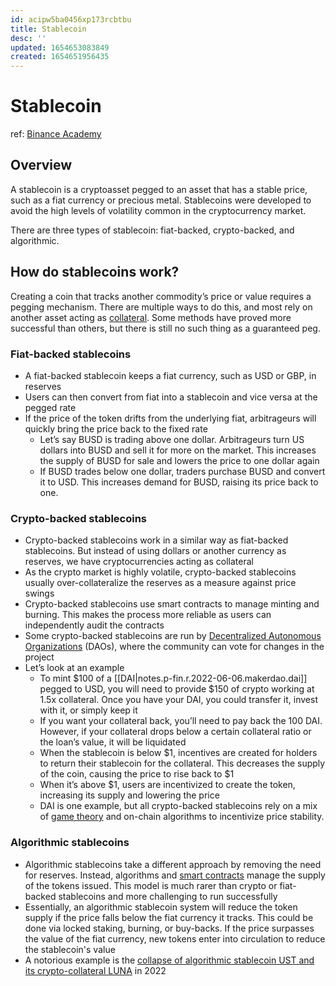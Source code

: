 ```yaml
---
id: acipw5ba0456xp173rcbtbu
title: Stablecoin
desc: ''
updated: 1654653083849
created: 1654651956435
---
```

# Stablecoin

ref: [Binance Academy](https://academy.binance.com/en/articles/what-are-stablecoins)

## Overview

A stablecoin is a cryptoasset pegged to an asset that has a stable price, such as a fiat currency or precious metal. Stablecoins were developed to avoid the high levels of volatility common in the cryptocurrency market.

There are three types of stablecoin: fiat-backed, crypto-backed, and algorithmic.

## How do stablecoins work?

Creating a coin that tracks another commodity’s price or value requires a pegging mechanism. There are multiple ways to do this, and most rely on another asset acting as [collateral](https://academy.binance.com/en/glossary/collateral). Some methods have proved more successful than others, but there is still no such thing as a guaranteed peg.

### Fiat-backed stablecoins

- A fiat-backed stablecoin keeps a fiat currency, such as USD or GBP, in reserves
- Users can then convert from fiat into a stablecoin and vice versa at the pegged rate
- If the price of the token drifts from the underlying fiat, arbitrageurs will quickly bring the price back to the fixed rate
    - Let’s say BUSD is trading above one dollar. Arbitrageurs turn US dollars into BUSD and sell it for more on the market. This increases the supply of BUSD for sale and lowers the price to one dollar again
    - If BUSD trades below one dollar, traders purchase BUSD and convert it to USD. This increases demand for BUSD, raising its price back to one.

### Crypto-backed stablecoins

- Crypto-backed stablecoins work in a similar way as fiat-backed stablecoins. But instead of using dollars or another currency as reserves, we have cryptocurrencies acting as collateral
- As the crypto market is highly volatile, crypto-backed stablecoins usually over-collateralize the reserves as a measure against price swings
- Crypto-backed stablecoins use smart contracts to manage minting and burning. This makes the process more reliable as users can independently audit the contracts
- Some crypto-backed stablecoins are run by [Decentralized Autonomous Organizations](https://academy.binance.com/en/articles/decentralized-autonomous-organizations-daos-explained) (DAOs), where the community can vote for changes in the project
- Let’s look at an example
    - To mint $100 of a [[DAI|notes.p-fin.r.2022-06-06.makerdao.dai]] pegged to USD, you will need to provide $150 of crypto working at 1.5x collateral. Once you have your DAI, you could transfer it, invest with it, or simply keep it
    - If you want your collateral back, you’ll need to pay back the 100 DAI. However, if your collateral drops below a certain collateral ratio or the loan’s value, it will be liquidated
    - When the stablecoin is below $1, incentives are created for holders to return their stablecoin for the collateral. This decreases the supply of the coin, causing the price to rise back to $1
    - When it’s above $1, users are incentivized to create the token, increasing its supply and lowering the price
    - DAI is one example, but all crypto-backed stablecoins rely on a mix of [game theory](https://academy.binance.com/en/articles/game-theory-and-cryptocurrencies) and on-chain algorithms to incentivize price stability.

### Algorithmic stablecoins

- Algorithmic stablecoins take a different approach by removing the need for reserves. Instead, algorithms and [smart contracts](https://academy.binance.com/en/articles/what-are-smart-contracts) manage the supply of the tokens issued. This model is much rarer than crypto or fiat-backed stablecoins and more challenging to run successfully
- Essentially, an algorithmic stablecoin system will reduce the token supply if the price falls below the fiat currency it tracks. This could be done via locked staking, burning, or buy-backs. If the price surpasses the value of the fiat currency, new tokens enter into circulation to reduce the stablecoin's value
- A notorious example is the [collapse of algorithmic stablecoin UST and its crypto-collateral LUNA](https://news.ycombinator.com/item?id=31371900) in 2022